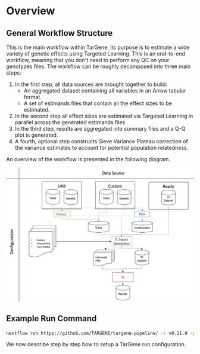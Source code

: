 # Overview

## General Workflow Structure

This is the main workflow within TarGene, its purpose is to estimate a wide variety of genetic effects using Targeted Learning. This is an end-to-end workflow, meaning that you don't need to perform any QC on your genotypes files. The workflow can be roughly decomposed into three main steps:

1. In the first step, all data sources are brought together to build:
   - An aggregated dataset containing all variables in an Arrow tabular format.
   - A set of estimands files that contain all the effect sizes to be estimated.
2. In the second step all effect sizes are estimated via Targeted Learning in parallel across the generated estimands files.
3. In the third step, results are aggregated into summary files and a Q-Q plot is generated.
4. A fourth, optional step constructs Sieve Variance Plateau correction of the variance estimates to account for potential population relatedness.

An overview of the workflow is presented in the following diagram.

![TarGene Workflow High Level](../assets/targene_workflow_high_level.png)

## Example Run Command

```bash
nextflow run https://github.com/TARGENE/targene-pipeline/ -r v0.11.0 -profile local -resume
```

We now describe step by step how to setup a TarGene run configuration.
